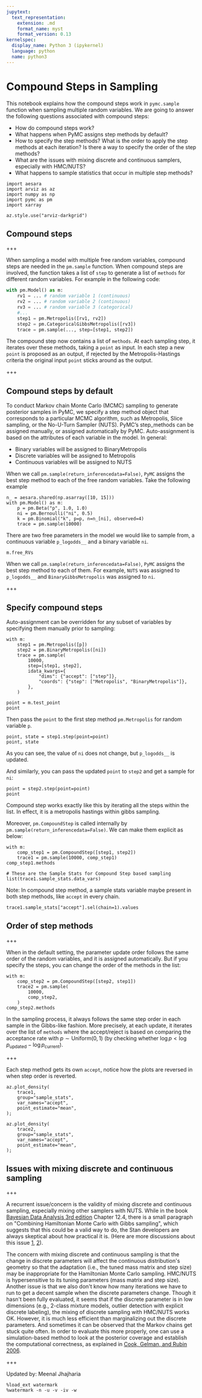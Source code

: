 ```yaml
---
jupytext:
  text_representation:
    extension: .md
    format_name: myst
    format_version: 0.13
kernelspec:
  display_name: Python 3 (ipykernel)
  language: python
  name: python3
---
```


# Compound Steps in Sampling
This notebook explains how the compound steps work in `pymc.sample` function when sampling multiple random variables. We are going to answer the following questions associated with compound steps:

- How do compound steps work?
- What happens when PyMC assigns step methods by default?
- How to specify the step methods? What is the order to apply the step methods at each iteration? Is there a way to specify the order of the step methods? 
- What are the issues with mixing discrete and continuous samplers, especially with HMC/NUTS?
- What happens to sample statistics that occur in multiple step methods?

```{code-cell} ipython3
import aesara
import arviz as az
import numpy as np
import pymc as pm
import xarray
```

```{code-cell} ipython3
az.style.use("arviz-darkgrid")
```

## Compound steps

+++

When sampling a model with multiple free random variables, compound steps are needed in the `pm.sample` function. When compound steps are involved, the function takes a list of `step` to generate a list of `methods` for different random variables. For example in the following code:
```python
with pm.Model() as m:
    rv1 = ... # random variable 1 (continuous)
    rv2 = ... # random variable 2 (continuous)
    rv3 = ... # random variable 3 (categorical)
    #...
    step1 = pm.Metropolis([rv1, rv2])
    step2 = pm.CategoricalGibbsMetropolis([rv3])
    trace = pm.sample(..., step=[step1, step2])
```
The compound step now contains a list of `methods`. At each sampling step, it iterates over these methods, taking a `point` as input. In each step a new `point` is proposed as an output, if rejected by the Metropolis-Hastings criteria the original input `point` sticks around as the output.

+++

## Compound steps by default
To conduct Markov chain Monte Carlo (MCMC) sampling to generate posterior samples in PyMC, we specify a step method object that corresponds to a particular MCMC algorithm, such as Metropolis, Slice sampling, or the No-U-Turn Sampler (NUTS). PyMC’s step_methods can be assigned manually, or assigned automatically by PyMC. Auto-assignment is based on the attributes of each variable in the model. In general:

- Binary variables will be assigned to BinaryMetropolis
- Discrete variables will be assigned to Metropolis
- Continuous variables will be assigned to NUTS

When we call `pm.sample(return_inferencedata=False)`, `PyMC` assigns the best step method to each of the free random variables. Take the following example

```{code-cell} ipython3
n_ = aesara.shared(np.asarray([10, 15]))
with pm.Model() as m:
    p = pm.Beta("p", 1.0, 1.0)
    ni = pm.Bernoulli("ni", 0.5)
    k = pm.Binomial("k", p=p, n=n_[ni], observed=4)
    trace = pm.sample(10000)
```

There are two free parameters in the model we would like to sample from, a continuous variable `p_logodds__` and a binary variable `ni`.

```{code-cell} ipython3
m.free_RVs
```

When we call `pm.sample(return_inferencedata=False)`, `PyMC` assigns the best step method to each of them. For example, `NUTS` was assigned to `p_logodds__` and `BinaryGibbsMetropolis` was assigned to `ni`.

+++

## Specify compound steps
Auto-assignment can be overridden for any subset of variables by specifying them manually prior to sampling:

```{code-cell} ipython3
with m:
    step1 = pm.Metropolis([p])
    step2 = pm.BinaryMetropolis([ni])
    trace = pm.sample(
        10000,
        step=[step1, step2],
        idata_kwargs={
            "dims": {"accept": ["step"]},
            "coords": {"step": ["Metropolis", "BinaryMetropolis"]},
        },
    )
```

```{code-cell} ipython3
point = m.test_point
point
```

Then pass the `point` to the first step method `pm.Metropolis` for random variable `p`.

```{code-cell} ipython3
point, state = step1.step(point=point)
point, state
```

As you can see, the value of  `ni` does not change, but `p_logodds__` is updated.

And similarly, you can pass the updated `point` to `step2` and get a sample for `ni`:

```{code-cell} ipython3
point = step2.step(point=point)
point
```

Compound step works exactly like this by iterating all the steps within the list. In effect, it is a metropolis hastings within gibbs sampling. 

Moreover, `pm.CompoundStep` is called internally by `pm.sample(return_inferencedata=False)`. We can make them explicit as below:

```{code-cell} ipython3
with m:
    comp_step1 = pm.CompoundStep([step1, step2])
    trace1 = pm.sample(10000, comp_step1)
comp_step1.methods
```

```{code-cell} ipython3
# These are the Sample Stats for Compound Step based sampling
list(trace1.sample_stats.data_vars)
```

Note: In compound step method, a sample stats variable maybe present in both step methods, like `accept` in every chain.

```{code-cell} ipython3
trace1.sample_stats["accept"].sel(chain=1).values
```

## Order of step methods

+++

When in the default setting, the parameter update order follows the same order of the random variables, and it is assigned automatically. But if you specify the steps, you can change the order of the methods in the list:

```{code-cell} ipython3
with m:
    comp_step2 = pm.CompoundStep([step2, step1])
    trace2 = pm.sample(
        10000,
        comp_step2,
    )
comp_step2.methods
```

In the sampling process, it always follows the same step order in each sample in the Gibbs-like fashion. More precisely, at each update, it iterates over the list of `methods` where the accept/reject is based on comparing the acceptance rate with $p \sim \text{Uniform}(0, 1)$ (by checking whether $\log p < \log p_{\text {updated}} - \log p_{\text {current}}$).

+++

Each step method gets its own `accept`, notice how the plots are reversed in when step order is reverted.

```{code-cell} ipython3
az.plot_density(
    trace1,
    group="sample_stats",
    var_names="accept",
    point_estimate="mean",
);
```

```{code-cell} ipython3
az.plot_density(
    trace2,
    group="sample_stats",
    var_names="accept",
    point_estimate="mean",
);
```

## Issues with mixing discrete and continuous sampling

+++

A recurrent issue/concern is the validity of mixing discrete and continuous sampling, especially mixing other samplers with NUTS. While in the book [Bayesian Data Analysis 3rd edition](http://www.stat.columbia.edu/~gelman/book/) Chapter 12.4, there is a small paragraph on "Combining Hamiltonian Monte Carlo with Gibbs sampling", which suggests that this could be a valid way to do, the Stan developers are always skeptical about how practical it is. (Here are more discussions about this issue [1](http://discourse.mc-stan.org/t/mcmc-sampling-does-not-work-when-execute/1918/47), [2](http://discourse.mc-stan.org/t/constraining-latent-factor-model-baysian-probabalisic-matrix-factorization-to-remove-multimodality/2152/21)). 

The concern with mixing discrete and continuous sampling is that the change in discrete parameters will affect the continuous distribution's geometry so that the adaptation (i.e., the tuned mass matrix and step size) may be inappropriate for the Hamiltonian Monte Carlo sampling. HMC/NUTS is hypersensitive to its tuning parameters (mass matrix and step size). Another issue is that we also don't know how many iterations we have to run to get a decent sample when the discrete parameters change. Though it hasn't been fully evaluated, it seems that if the discrete parameter is in low dimensions (e.g., 2-class mixture models, outlier detection with explicit discrete labeling), the mixing of discrete sampling with HMC/NUTS works OK. However, it is much less efficient than marginalizing out the discrete parameters. And sometimes it can be observed that the Markov chains get stuck quite often. In order to evaluate this more properly, one can use a simulation-based method to look at the posterior coverage and establish the computational correctness, as explained in [Cook, Gelman, and Rubin 2006](https://amstat.tandfonline.com/doi/abs/10.1198/106186006x136976).

+++

Updated by: Meenal Jhajharia

```{code-cell} ipython3
%load_ext watermark
%watermark -n -u -v -iv -w
```
